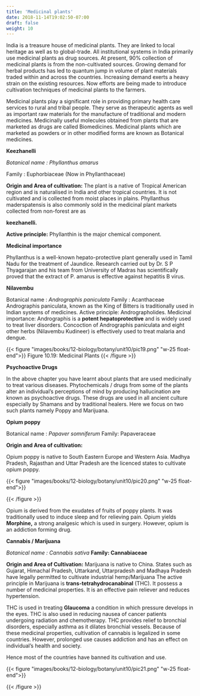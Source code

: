 ```yaml
---
title: 'Medicinal plants'
date: 2018-11-14T19:02:50-07:00
draft: false
weight: 10
---
```


India is a treasure house of medicinal plants.
They are linked to local heritage as well as to
global-trade. All institutional systems in India
primarily use medicinal plants as drug sources.
At present, 90% collection of medicinal plants
is from the non-cultivated sources. Growing
demand for herbal products has led to quantum
jump in volume of plant materials traded
within and across the countries. Increasing
demand exerts a heavy strain on the existing
resources. Now efforts are being made to
introduce cultivation techniques of medicinal
plants to the farmers.

Medicinal plants play a significant role in
providing primary health care services to rural
and tribal people. They serve as therapeutic
agents as well as important raw materials for
the manufacture of traditional and modern
medicines. Medicinally useful molecules
obtained from plants that are marketed as drugs
are called Biomedicines. Medicinal plants which
are marketed as powders or in other modified
forms are known as Botanical medicines.

**Keezhanelli**

*Botanical name : Phyllanthus amarus*

Family : Euphorbiaceae (Now in Phyllanthaceae)

**Origin and Area of cultivation:** The plant is
a native of Tropical American region and is
naturalised in India and other tropical countries.
It is not cultivated and is collected from moist
places in plains. Phyllanthus maderspatensis
is also commonly sold in the medicinal plant
markets collected from non-forest are as

**keezhanelli.**

**Active principle:** Phyllanthin is the major
chemical component.

**Medicinal importance**

Phyllanthus is a well-known hepato-protective
plant generally used in Tamil Nadu for the
treatment of Jaundice. Research carried out
by Dr. S P Thyagarajan and his team from
University of Madras has scientifically proved
that the extract of P. amarus is effective against
hepatitis B virus.


**Nilavembu**

Botanical name : *Andrographis paniculata*
Family : Acanthaceae
Andrographis paniculata, known as the
King of Bitters is traditionally used in Indian
systems of medicines.
Active principle: Andrographolides.
Medicinal importance:
Andrographis is a **potent hepatoprotective**
and is widely used to treat liver disorders.
Concoction of Andrographis paniculata and
eight other herbs (Nilavembu Kudineer) is
effectively used to treat malaria and dengue.


{{< figure "images/books/12-biology/botany/unit10/pic19.png" "w-25 float-end">}}
Figure 10.19: Medicinal Plants
{{< /figure >}}


**Psychoactive Drugs**

In the above chapter you have learnt about
plants that are used medicinally to treat
various diseases. Phytochemicals / drugs
from some of the plants alter an individual’s
perceptions of mind by producing
hallucination are known as psychoactive
drugs. These drugs are used in all ancient
culture especially by Shamans and by
traditional healers. Here we focus on two
such plants namely Poppy and Marijuana.

**Opium poppy**

Botanical name : *Papaver somniferum*
Family: Papaveraceae

**Origin and Area of cultivation:**

Opium poppy is native to South Eastern
Europe and Western Asia. Madhya Pradesh,
Rajasthan and Uttar Pradesh are the licenced
states to cultivate opium poppy.


{{< figure "images/books/12-biology/botany/unit10/pic20.png" "w-25 float-end">}}

{{< /figure >}}

Opium is derived from the exudates of
fruits of poppy plants. It was traditionally
used to induce sleep and for relieving pain.
Opium yields **Morphine,** a strong analgesic
which is used in surgery. However, opium is
an addiction forming drug.

**Cannabis / Marijuana**

*Botanical name : Cannabis sativa*
**Family: Cannabiaceae**

**Origin and Area of Cultivation:** Marijuana
is native to China. States such as Gujarat,
Himachal Pradesh, Uttarkand, Uttarpradesh
and Madhaya Pradesh have legally permitted
to cultivate industrial hemp/Marijuana
The active principle in Marijuana
is **trans-tetrahydrocanabinal** (THC). It
possess a number of medicinal properties.
It is an effective pain reliever and reduces
hypertension.

THC is used in treating
**Glaucoma** a condition in which pressure
develops in the eyes. THC is also used in
reducing nausea of cancer patients undergoing
radiation and chemotherapy. THC provides
relief to bronchial disorders, especially asthma
as it dilates bronchial vessels. Because of these
medicinal properties, cultivation of cannabis
is legalized in some countries. However,
prolonged use causes addiction and has an
effect on individual’s health and society.

Hence most of the countries have banned its
cultivation and use.

{{< figure "images/books/12-biology/botany/unit10/pic21.png" "w-25 float-end">}}

{{< /figure >}}